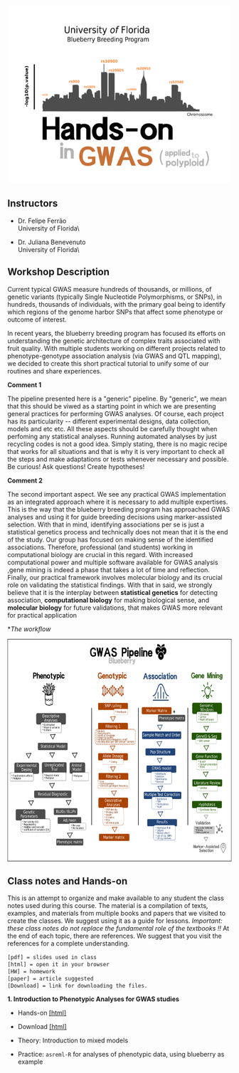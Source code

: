 <p align="center">
  <img src="./gwas_logo.png" height="400" width="500"/>
</p>

## Instructors

- Dr. Felipe Ferrão\
University of Florida\

- Dr. Juliana Benevenuto\
University of Florida\

## Workshop Description

Current typical GWAS  measure hundreds of thousands, or millions, of genetic variants (typically Single Nucleotide Polymorphisms, or SNPs), in hundreds, thousands of individuals, with the primary goal being to identify which regions of the genome harbor SNPs that affect some phenotype or outcome of interest.

In recent years, the blueberry breeding program has focused its efforts on understanding the genetic architecture of complex traits associated with fruit quality. With multiple students working on different projects related to phenotype-genotype association analysis (via GWAS and QTL mapping), we decided to create this short practical tutorial to unify some of our routines and share experiences.

**Comment 1**

The pipeline presented here is a "generic" pipeline. By "generic", we mean that this should be viwed as a starting point in which we are presenting general practices for performing GWAS analyses. Of course, each project has its particularity -- different experimental designs, data collection, models and etc etc. All these aspects should be carefully thought when perfoming any statistical analyses. Running automated analyses by just recycling codes is not a good idea. Simply stating, there is no magic recipe that works for all situations and that is why it is very important to check all the steps and make adaptations or tests whenever necessary and possible. Be curious! Ask questions! Create hypotheses!

**Comment 2**

The second important aspect. We see any practical GWAS implementation as an integrated approach where it is necessary to add multiple expertises. This is the way that the blueberry breeding program has approached GWAS analyses and using it for guide breeding decisions using marker-assisted selection. With that in mind, identifying associations per se is just a statistical genetics process and technically does not mean that it is the end of the study. Our group has focused on making sense of the identified associations. Therefore, professional (and students) working in computational biology are crucial in this regard. With increased computational power and multiple software available for GWAS analysis ,gene mining is indeed a phase that takes a lot of time and reflection. Finally, our practical framework involves molecular biology and its crucial role on validating the statistical findings. With that in said, we strongly believe that it is the interplay between **statistical genetics** for detecting association, **computational biology** for making biological sense, and **molecular biology** for future validations, that makes GWAS more relevant for practical application


**The workflow* 


<p align="center">
  <img src="./GWASpipeline.png" height="500" width="700" />
</p>

## Class notes and Hands-on

This is an attempt to organize and make available to any student the class notes used during this course. The material is a compilation of texts, examples, and materials from multiple books and papers that we visited to create the classes. We suggest using it as a guide for lessons. *Important: these class notes do not replace the fundamental role of the textbooks !!* At the end of each topic, there are references. We suggest that you visit the references for a complete understanding.

```
[pdf] = slides used in class
[html] = open it in your browser
[HW] = homework
[paper] = article suggested
[Download] = link for downloading the files. 
```

**1. Introduction to Phenotypic Analyses for GWAS studies** 

- Hands-on [[html]](https://htmlpreview.github.io/?https://github.com/lfelipe-ferrao/lfelipe-ferrao.github.io/blob/master/class/GWAS/1.Phenotypic.html)
- Download [[html]](https://minhaskamal.github.io/DownGit/#/home?url=https://github.com/lfelipe-ferrao/lfelipe-ferrao.github.io/blob/master/class/GWAS/1.Phenotypic.html)

- Theory: Introduction to mixed models
- Practice: `asreml-R` for analyses of phenotypic data, using blueberry as example
